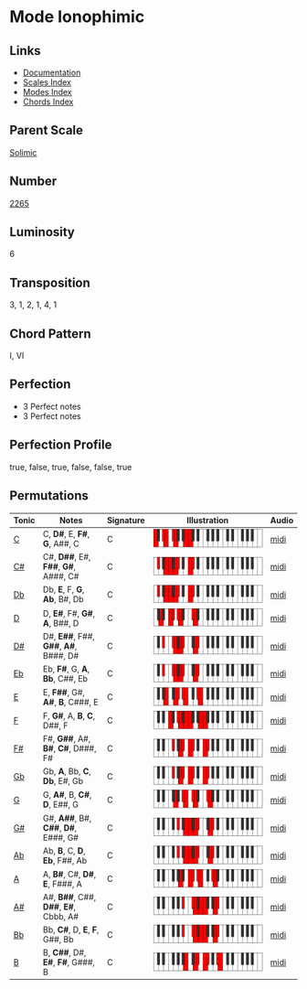 # Mode Ionophimic

## Links

- [Documentation](README.md)
- [Scales Index](Scales.md)
- [Modes Index](Modes.md)
- [Chords Index](Chords.md)

## Parent Scale

[Solimic](ScaleSolimic.md)

## Number

[2265](https://ianring.com/musictheory/scales/2265)

## Luminosity

6

## Transposition

3, 1, 2, 1, 4, 1

## Chord Pattern

I, VI

## Perfection

- 3 Perfect notes
- 3 Perfect notes

## Perfection Profile

true, false, true, false, false, true

## Permutations

| Tonic | Notes | Signature | Illustration | Audio |
|-------|-------|-----------|--------------|-------|
| [C](ModeCNaturalIonophimic.md) | C, **D#**, E, **F#**, **G**, A##, C | C | ![CNaturalIonophimic](ModeCNaturalIonophimic.png) | [midi](https://github.com/edipermadi/music/blob/main/docs/ModeCNaturalIonophimic.mid?raw=true) |
| [C#](ModeCSharpIonophimic.md) | C#, **D##**, E#, **F##**, **G#**, A###, C# | C | ![CSharpIonophimic](ModeCSharpIonophimic.png) | [midi](https://github.com/edipermadi/music/blob/main/docs/ModeCSharpIonophimic.mid?raw=true) |
| [Db](ModeDFlatIonophimic.md) | Db, **E**, F, **G**, **Ab**, B#, Db | C | ![DFlatIonophimic](ModeDFlatIonophimic.png) | [midi](https://github.com/edipermadi/music/blob/main/docs/ModeDFlatIonophimic.mid?raw=true) |
| [D](ModeDNaturalIonophimic.md) | D, **E#**, F#, **G#**, **A**, B##, D | C | ![DNaturalIonophimic](ModeDNaturalIonophimic.png) | [midi](https://github.com/edipermadi/music/blob/main/docs/ModeDNaturalIonophimic.mid?raw=true) |
| [D#](ModeDSharpIonophimic.md) | D#, **E##**, F##, **G##**, **A#**, B###, D# | C | ![DSharpIonophimic](ModeDSharpIonophimic.png) | [midi](https://github.com/edipermadi/music/blob/main/docs/ModeDSharpIonophimic.mid?raw=true) |
| [Eb](ModeEFlatIonophimic.md) | Eb, **F#**, G, **A**, **Bb**, C##, Eb | C | ![EFlatIonophimic](ModeEFlatIonophimic.png) | [midi](https://github.com/edipermadi/music/blob/main/docs/ModeEFlatIonophimic.mid?raw=true) |
| [E](ModeENaturalIonophimic.md) | E, **F##**, G#, **A#**, **B**, C###, E | C | ![ENaturalIonophimic](ModeENaturalIonophimic.png) | [midi](https://github.com/edipermadi/music/blob/main/docs/ModeENaturalIonophimic.mid?raw=true) |
| [F](ModeFNaturalIonophimic.md) | F, **G#**, A, **B**, **C**, D##, F | C | ![FNaturalIonophimic](ModeFNaturalIonophimic.png) | [midi](https://github.com/edipermadi/music/blob/main/docs/ModeFNaturalIonophimic.mid?raw=true) |
| [F#](ModeFSharpIonophimic.md) | F#, **G##**, A#, **B#**, **C#**, D###, F# | C | ![FSharpIonophimic](ModeFSharpIonophimic.png) | [midi](https://github.com/edipermadi/music/blob/main/docs/ModeFSharpIonophimic.mid?raw=true) |
| [Gb](ModeGFlatIonophimic.md) | Gb, **A**, Bb, **C**, **Db**, E#, Gb | C | ![GFlatIonophimic](ModeGFlatIonophimic.png) | [midi](https://github.com/edipermadi/music/blob/main/docs/ModeGFlatIonophimic.mid?raw=true) |
| [G](ModeGNaturalIonophimic.md) | G, **A#**, B, **C#**, **D**, E##, G | C | ![GNaturalIonophimic](ModeGNaturalIonophimic.png) | [midi](https://github.com/edipermadi/music/blob/main/docs/ModeGNaturalIonophimic.mid?raw=true) |
| [G#](ModeGSharpIonophimic.md) | G#, **A##**, B#, **C##**, **D#**, E###, G# | C | ![GSharpIonophimic](ModeGSharpIonophimic.png) | [midi](https://github.com/edipermadi/music/blob/main/docs/ModeGSharpIonophimic.mid?raw=true) |
| [Ab](ModeAFlatIonophimic.md) | Ab, **B**, C, **D**, **Eb**, F##, Ab | C | ![AFlatIonophimic](ModeAFlatIonophimic.png) | [midi](https://github.com/edipermadi/music/blob/main/docs/ModeAFlatIonophimic.mid?raw=true) |
| [A](ModeANaturalIonophimic.md) | A, **B#**, C#, **D#**, **E**, F###, A | C | ![ANaturalIonophimic](ModeANaturalIonophimic.png) | [midi](https://github.com/edipermadi/music/blob/main/docs/ModeANaturalIonophimic.mid?raw=true) |
| [A#](ModeASharpIonophimic.md) | A#, **B##**, C##, **D##**, **E#**, Cbbb, A# | C | ![ASharpIonophimic](ModeASharpIonophimic.png) | [midi](https://github.com/edipermadi/music/blob/main/docs/ModeASharpIonophimic.mid?raw=true) |
| [Bb](ModeBFlatIonophimic.md) | Bb, **C#**, D, **E**, **F**, G##, Bb | C | ![BFlatIonophimic](ModeBFlatIonophimic.png) | [midi](https://github.com/edipermadi/music/blob/main/docs/ModeBFlatIonophimic.mid?raw=true) |
| [B](ModeBNaturalIonophimic.md) | B, **C##**, D#, **E#**, **F#**, G###, B | C | ![BNaturalIonophimic](ModeBNaturalIonophimic.png) | [midi](https://github.com/edipermadi/music/blob/main/docs/ModeBNaturalIonophimic.mid?raw=true) |
